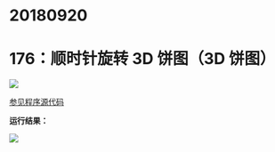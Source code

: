 # 20180920

# 176：顺时针旋转 3D 饼图（3D 饼图）

<img src="http://image.renkaigis.com/keepcoding/2018092001.png">

<a href="https://github.com/renkaigis/KeepCoding/tree/master/2018/09/20" target="_blank">参见程序源代码</a>

**运行结果：**

<img src="http://image.renkaigis.com/keepcoding/2018092002.gif">